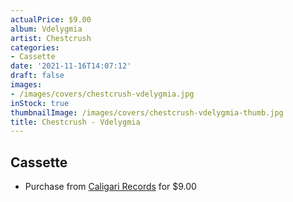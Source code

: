 ```yaml
---
actualPrice: $9.00
album: Vdelygmia
artist: Chestcrush
categories:
- Cassette
date: '2021-11-16T14:07:12'
draft: false
images:
- /images/covers/chestcrush-vdelygmia.jpg
inStock: true
thumbnailImage: /images/covers/chestcrush-vdelygmia-thumb.jpg
title: Chestcrush - Vdelygmia
---
```


## Cassette
* Purchase from [Caligari Records](https://caligarirecords.storenvy.com/products/32504929-chestcrush-vdelygmia) for $9.00

